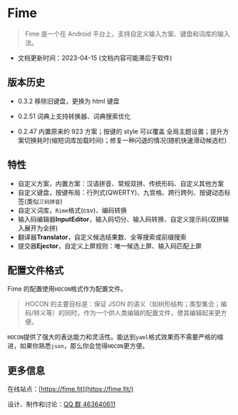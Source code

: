 # Fime

> Fime 是一个在 Android 平台上，支持自定义输入方案、键盘和词库的输入法。

- 文档更新时间：2023-04-15 (文档内容可能滞后于软件)

## 版本历史
- 0.3.2 移除旧键盘，更换为 html 键盘

- 0.2.51 词典上支持转换器、词典搜索优化

- 0.2.47 内置原来的 923 方案；按键的 style 可以覆盖 全局主题设置；提升方案切换耗时(缩短词库加载时间)；修复一种闪退的情况(随机快速滑动候选栏)

## 特性

- 自定义方案，内置方案：汉语拼音、常规双拼、传统形码、自定义其他方案
- 自定义键盘，按键布局：行列式(QWERTY)、九宫格、跨行跨列、按键动态标签(类似`三码拼音`)
- 自定义词库，`Rime`格式(csv)、编码转换
- 输入码编辑器**InputEditor**，输入码切分、输入码转换、自定义提示码(双拼输入展开为全拼)
- 翻译器**Translator**，自定义候选结果数、全等搜索或前缀搜索
- 提交器**Ejector**，自定义上屏规则：唯一候选上屏、输入码匹配上屏

## 配置文件格式

Fime 的配置使用`HOCON`格式作为配置文件。

> HOCON 的主要目标是：保证 JSON 的语义（如树形结构；类型集合；编码/转义等）的同时，作为一个供人类编辑的配置文件，使其编辑起来更方便。

`HOCON`提供了强大的表达能力和灵活性。能达到`yaml`格式效果而不需要严格的缩进，如果你熟悉`json`，那么你会觉得`HOCON`更方便。

## 更多信息

在线站点：[https://fime.fit](https://fime.fit/)

设计、制作和讨论：[QQ 群 463640611](https://jq.qq.com/?_wv=1027&k=fvGrtynq)
